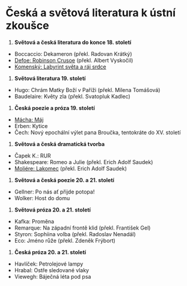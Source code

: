 # Česká a světová literatura k ústní zkoušce

1. **Světová a česká literatura do konce 18. století**

  - Boccaccio: Dekameron (překl. Radovan Krátký)
  - [Defoe: Robinson Crusoe](robinson-crusoe_daniel-defoe.md) (překl. Albert Vyskočil)
  - [Komenský: Labyrint světa a ráj srdce](labyrint-sveta-a-raj-srdce_jan-amos-komensky.md)

1. **Světová literatura 19. století**

  - Hugo: Chrám Matky Boží v Paříži (překl. Milena Tomášová)
  - Baudelaire: Květy zla (překl. Svatopluk Kadlec)

1. **Česká poezie a próza 19. století**

  - [Mácha: Máj](maj_karel-hynek-macha.md)
  - Erben: Kytice
  - Čech: Nový epochální výlet pana Broučka, tentokráte do XV. století

1. **Světová a česká dramatická tvorba**

  - Čapek K.: RUR
  - Shakespeare: Romeo a Julie (překl. Erich Adolf Saudek)
  - [Moliére: Lakomec](lakomec_moliere.md) (překl. Erich Adolf Saudek)

1. **Světová a česká poezie 20. a 21. století**

  - Gellner: Po nás ať přijde potopa!
  - Wolker: Host do domu

1. **Světová próza 20. a 21. století**

  - Kafka: Proměna
  - Remarque: Na západní frontě klid (překl. František Gel)
  - Styron: Sophiina volba (překl. Radoslav Nenadál)
  - Eco: Jméno růže (překl. Zdeněk Frýbort)

1. **Česká próza 20. a 21. století**

  - Havlíček: Petrolejové lampy
  - Hrabal: Ostře sledované vlaky
  - Viewegh: Báječná léta pod psa
